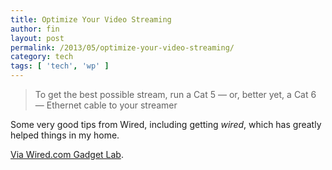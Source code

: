 ```yaml
---
title: Optimize Your Video Streaming
author: fin
layout: post
permalink: /2013/05/optimize-your-video-streaming/
category: tech
tags: [ 'tech', 'wp' ]
---
```

> To get the best possible stream, run a Cat 5 — or, better yet, a Cat 6 — Ethernet cable to your streamer

Some very good tips from Wired, including getting *wired*, which has greatly helped things in my home.

[Via Wired.com Gadget Lab][1].

 [1]: http://www.wired.com/gadgetlab/2013/05/optimize-video-stream/?cid=co7888254
